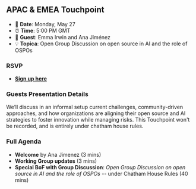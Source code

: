 ## APAC & EMEA Touchpoint  

- 📅 **Date**: Monday, May 27
- ⏰ **Time**: 5:00 PM GMT  
- 🎤 **Guest**: Emma Irwin and Ana Jiménez
- 💡 **Topica**: Open Group Discussion on open source in AI and the role of OSPOs

### RSVP  

- **[Sign up here]()**  

### Guests Presentation Details  

We’ll discuss in an informal setup current challenges, community-driven approaches, and how organizations are aligning their open source and AI strategies to foster innovation while managing risks. This Touchpoint won't be recorded, and is entirely under chatham house rules.

### Full Agenda  
- **Welcome** by Ana Jimenez (3 mins)
- **Working Group updates** (3 mins)
- **Special BoF with Group Discussion**: *Open Group Discussion on open source in AI and the role of OSPOs* -- under Chatham House Rules (40 mins)  
